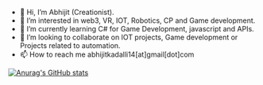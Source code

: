 - 👋 Hi, I’m Abhijit (Creationist).
- 👀 I’m interested in web3, VR, IOT, Robotics, CP and Game development.
- 🌱 I’m currently learning C# for Game Development, javascript and APIs.
- 💞️ I’m looking to collaborate on IOT projects, Game development or Projects related to automation.
- 📫 How to reach me abhijitkadalli14[at]gmail[dot]com

[![Anurag's GitHub stats](https://github-readme-stats.vercel.app/api?username=Abhijit-Kadalli)](https://github.com/anuraghazra/github-readme-stats)
